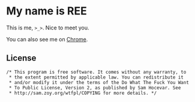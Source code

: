 My name is REE
==============

This is me, `>_>`. Nice to meet you.

You can also see me on [Chrome][chromeext].

[chromeext]: https://chrome.google.com/webstore/detail/pnbnocepdeplllmpekobfogkcamidjnb?hl=en-US

License
-------

    /* This program is free software. It comes without any warranty, to
     * the extent permitted by applicable law. You can redistribute it
     * and/or modify it under the terms of the Do What The Fuck You Want
     * To Public License, Version 2, as published by Sam Hocevar. See
     * http://sam.zoy.org/wtfpl/COPYING for more details. */
